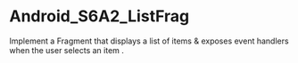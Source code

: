 # Android_S6A2_ListFrag
Implement  a Fragment that displays a list of items &amp; exposes event handlers when the user selects an item .
